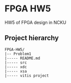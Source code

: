 # FPGA HW5 

HW5 of FPGA design in NCKU

## Project hierarchy
```
FPGA-HW5/
|-- Problem1
|----- README.md
|----- src
|----- xdc
|----- xsa
|----- vitis project
```

